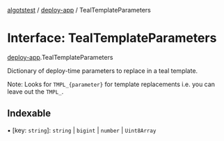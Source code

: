 [algotstest](../README.md) / [deploy-app](../modules/deploy_app.md) / TealTemplateParameters

# Interface: TealTemplateParameters

[deploy-app](../modules/deploy_app.md).TealTemplateParameters

Dictionary of deploy-time parameters to replace in a teal template.

Note: Looks for `TMPL_{parameter}` for template replacements i.e. you can leave out the `TMPL_`.

## Indexable

▪ [key: `string`]: `string` \| `bigint` \| `number` \| `Uint8Array`
